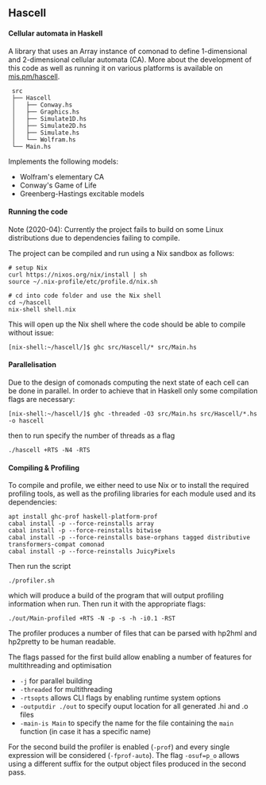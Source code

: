 ## Hascell
#### Cellular automata in Haskell

A library that uses an Array instance of comonad to define 1-dimensional and 2-dimensional cellular automata (CA). More about the development of this code as well as running it on various platforms is available on [mis.pm/hascell](https://mis.pm/hascell-wolfram).

```
 src
 ├── Hascell
 │   ├── Conway.hs
 │   ├── Graphics.hs
 │   ├── Simulate1D.hs
 │   ├── Simulate2D.hs
 │   ├── Simulate.hs
 │   └── Wolfram.hs
 └── Main.hs
```
Implements the following models:

- Wolfram's elementary CA
- Conway's Game of Life
- Greenberg-Hastings excitable models

#### Running the code

Note (2020-04): Currently the project fails to build on some Linux distributions due to dependencies failing to compile.

The project can be compiled and run using a Nix sandbox as follows:

```
# setup Nix
curl https://nixos.org/nix/install | sh
source ~/.nix-profile/etc/profile.d/nix.sh

# cd into code folder and use the Nix shell
cd ~/hascell
nix-shell shell.nix
```
This will open up the Nix shell where the code should be able to compile without issue:
```
[nix-shell:~/hascell/]$ ghc src/Hascell/* src/Main.hs
```

#### Parallelisation

Due to the design of comonads computing the next state of each cell can be done in parallel. In order to achieve that in Haskell only some compilation flags are necessary:

```
[nix-shell:~/hascell/]$ ghc -threaded -O3 src/Main.hs src/Hascell/*.hs -o hascell
```
then to run specify the number of threads as a flag

```
./hascell +RTS -N4 -RTS
```

#### Compiling & Profiling

To compile and profile, we either need to use Nix or to install the required profiling tools, as well as the profiling libraries for each module used and its dependencies:

```
apt install ghc-prof haskell-platform-prof
cabal install -p --force-reinstalls array
cabal install -p --force-reinstalls bitwise
cabal install -p --force-reinstalls base-orphans tagged distributive transformers-compat comonad
cabal install -p --force-reinstalls JuicyPixels
```

Then run the script

```
./profiler.sh
```

which will produce a build of the program that will output profiling information when run. Then run it with the appropriate flags:

```
./out/Main-profiled +RTS -N -p -s -h -i0.1 -RST
```

The profiler produces a number of files that can be parsed with hp2hml and hp2pretty to be human readable.

The flags passed for the first build allow enabling a number of features for multithreading and optimisation

- `-j` for parallel building
- `-threaded` for multithreading
- `-rtsopts` allows CLI flags by enabling runtime system options
- `-outputdir ./out` to specify ouput location for all generated .hi and .o files
- `-main-is Main` to specify the name for the file containing the `main` function (in case it has a specific name)

For the second build the profiler is enabled (`-prof`) and every single expression will be considered (`-fprof-auto`). The flag `-osuf=p_o` allows using a different suffix for the output object files produced in the second pass.
